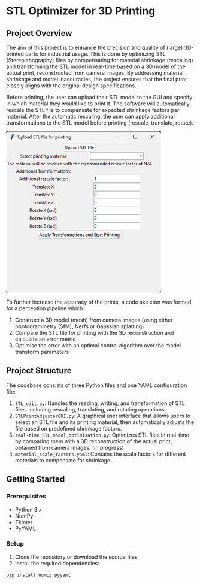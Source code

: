 # STL Optimizer for 3D Printing

## Project Overview

The aim of this project is to enhance the precision and quality of (large) 3D-printed parts for industrial usage. 
This is done by optimizing STL (Stereolithography) files by compensating for material shrinkage (rescaling) and transforming the STL model in real-time based on a 3D model of the actual print, reconstructed from camera images.
By addressing material shrinkage and model inaccuracies, the project ensures that the final print closely aligns with the original design specifications.

Before printing, the user can upload their STL model to the GUI and specify in which material they would like to print it. The software will automatically rescale the STL file to compensate for expected shrinkage factors per material.
After the automatic rescaling, the user can apply additional transformations to the STL model before printing (rescale, translate, rotate).

![](https://github.com/H-Zeno/STL_3Dprint_optimizer/blob/main/STLPrintAdjusterGUI.png)


To further increase the accuracy of the prints, a code skeleton was formed for a perception pipeline which:
1) Construct a 3D model (mesh) from camera images (using either photogrammetry (SfM), Nerfs or Gaussian splatting)
2) Compare the STL file for printing with the 3D reconstruction and calculate an error metric
3) Optimise the error with an optimal control algorithm over the model transform parameters


## Project Structure

The codebase consists of three Python files and one YAML configuration file:

1. `STL_edit.py`: Handles the reading, writing, and transformation of STL files, including rescaling, translating, and rotating operations.
2. `STLPrintAdjusterGUI.py`: A graphical user interface that allows users to select an STL file and its printing material, then automatically adjusts the file based on predefined shrinkage factors.
3. `real-time_STL_model_optimisation.py`: Optimizes STL files in real-time by comparing them with a 3D reconstruction of the actual print, obtained from camera images. (in progress)
4. `material_scale_factors.yaml`: Contains the scale factors for different materials to compensate for shrinkage.

## Getting Started

### Prerequisites

- Python 3.x
- NumPy
- Tkinter
- PyYAML

### Setup

1. Clone the repository or download the source files.
2. Install the required dependencies:

```bash
pip install numpy pyyaml
